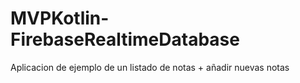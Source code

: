# MVPKotlin-FirebaseRealtimeDatabase
 Aplicacion de ejemplo de un listado de notas + añadir nuevas notas
